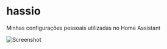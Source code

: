 # hassio
Minhas configurações pessoais utilizadas no Home Assistant

![Screenshot](https://github.com/tatunts/hassio/blob/master/Screens/Home.PNG)
